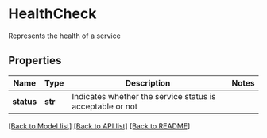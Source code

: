 # HealthCheck

Represents the health of a service

## Properties
Name | Type | Description | Notes
------------ | ------------- | ------------- | -------------
**status** | **str** | Indicates whether the service status is acceptable or not | 

[[Back to Model list]](../README.md#documentation-for-models) [[Back to API list]](../README.md#documentation-for-api-endpoints) [[Back to README]](../README.md)


